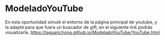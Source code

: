 # ModeladoYouTube

En esta oportunidad simulé el entorno de la página principal de youtube, y la adapté para que fuera un buscador de gift; en el siguiente link podrás visualizarla. 
https://laguarichona.github.io/ModeladoYouTube/YouTube.html
